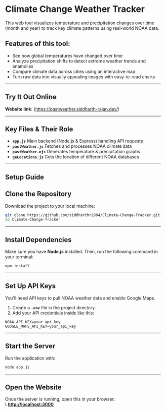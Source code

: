 # Climate Change Weather Tracker  

This web tool visualizes temperature and precipitation changes over time (month and year) to track key climate patterns using real-world NOAA data.

## Features of this tool:  

-  See how global temperatures have changed over time  
-  Analyze precipitation shifts to detect extreme weather trends and anamolies    
-  Compare climate data across cities using an interactive map  
-  Turn raw data into visually appealing images with easy-to-read charts  

---  

##  Try It Out Online

 **Website link:** (https://pastweather.siddharth-rajan.dev/)  

---  

## Key Files & Their Role  

- **`app.js`**  Main backend (Node.js & Express) handling API requests  
- **`pastWeather.js`**  Fetches and processes NOAA climate data  
- **`pastWeather.ejs`**  Generates temperature & precipitation graphs  
- **`geLocations.js`**  Gets the location of different NOAA databases 

---  

##  Setup Guide  

## Clone the Repository  
Download the project to your local machine:  
```bash  
git clone https://github.com/siddharthr2004/Climate-Change-Tracker.git  
cd Climate-Change-Tracker  
```  

---  

## Install Dependencies  
Make sure you have **Node.js** installed. Then, run the following command in your terminal:  
```bash  
npm install  
```  

---  

## Set Up API Keys  
You'll need API keys to pull NOAA weather data and enable Google Maps.  

1. Create a **`.env`** file in the project directory.  
2. Add your API credentials inside like this:  
```env  
NOAA_API_KEY=your_api_key  
GOOGLE_MAPS_API_KEY=your_api_key  
```  

---  

## Start the Server  
Run the application with:  
```bash  
node app.js  
```  

---  

## Open the Website  
Once the server is running, open this in your browser:  
📞 **[http://localhost:3000](http://localhost:3000)**  


